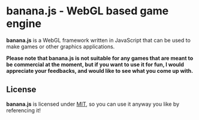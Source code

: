 # banana.js - WebGL based game engine
**banana.js** is a WebGL framework written in JavaScript that can be used to make games or other graphics applications.


**Please note that banana.js is not suitable for any games that are meant to be commercial at the moment, but if you want to use it for fun, I would appreciate your feedbacks, and would like to see what you come up with.**

## License
**banana.js** is licensed under [MIT](https://choosealicense.com/licences/mit/), so you can use it anyway you like by referencing it!